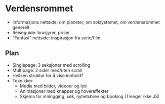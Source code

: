 # Verdensrommet

- Informasjons nettside: om planeter, om solsystemet, om verdensrommet generelt
- Reiseguide: brosjyrer, priser
- "Fantasi" nettside: inspirasjon fra serie/film

## Plan

- Singlepage: 3 seksjoner med scrolling
- Multipage: 2 sider med/uten scroll
- Hvilken struktur for å vise innhold?
- Teknikker:
  - Media med bilder, videoer og lyd
  - Animasjoner med knapper og hovereffekter
  - Skjema for innlogging, søk, nyhetsbrev og booking (Trenger ikke JS)
